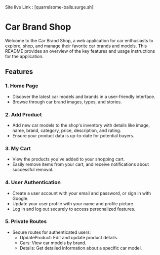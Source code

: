 Site live Link :  [quarrelsome-balls.surge.sh]



# Car Brand Shop

Welcome to the Car Brand Shop, a web application for car enthusiasts to explore, shop, and manage their favorite car brands and models. This README provides an overview of the key features and usage instructions for the application.

## Features

### 1. Home Page
- Discover the latest car models and brands in a user-friendly interface.
- Browse through car brand images, types, and stories.

### 2. Add Product
- Add new car models to the shop's inventory with details like image, name, brand, category, price, description, and rating.
- Ensure your product data is up-to-date for potential buyers.

### 3. My Cart
- View the products you've added to your shopping cart.
- Easily remove items from your cart, and receive notifications about successful removal.

### 4. User Authentication
- Create a user account with your email and password, or sign in with Google.
- Update your user profile with your name and profile picture.
- Log in and log out securely to access personalized features.

### 5. Private Routes
- Secure routes for authenticated users:
  - UpdateProduct: Edit and update product details.
  - Cars: View car models by brand.
  - Details: Get detailed information about a specific car model.


